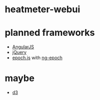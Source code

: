 # heatmeter-webui

# planned frameworks
* [AngularJS](https://angularjs.org/)
* [jQuery](https://jquery.com/)
* [epoch.js](https://fastly.github.io/epoch/) with [ng-epoch](https://github.com/dainbrump/ng-epoch)

# maybe 
* [d3](http://d3js.org/)

